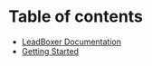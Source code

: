 # Table of contents

* [LeadBoxer Documentation](README.md)
* [Getting Started](getting-started.md)
